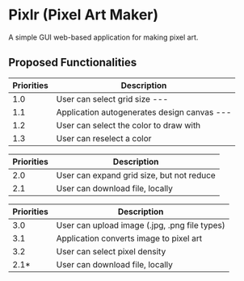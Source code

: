 # Pixlr (Pixel Art Maker)

A simple GUI web-based application for making pixel art.




## Proposed Functionalities

| Priorities | Description                                |
| --- | --- |
| 1.0 | User can select grid size ---                     |
| 1.1 | Application autogenerates design canvas ---       |
| 1.2 | User can select the color to draw with            |
| 1.3 | User can reselect a color                         |


| Priorities | Description                                |
| --- | --- |
| 2.0 | User can expand grid size, but not reduce         |
| 2.1 | User can download file, locally                   |


| Priorities | Description                                |
| --- | --- |
| 3.0 | User can upload image (.jpg, .png file types)     |
| 3.1 | Application converts image to pixel art           |
| 3.2 | User can select pixel density                     |
| 2.1* | User can download file, locally                  |



##

